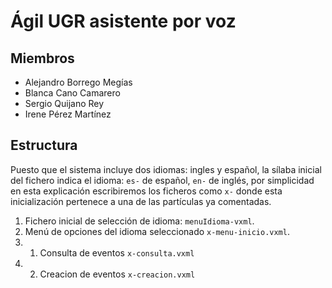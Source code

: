 # Ágil UGR asistente por voz   

## Miembros    

- Alejandro Borrego Megías  
- Blanca Cano Camarero  
- Sergio Quijano Rey  
- Irene Pérez Martínez    

## Estructura  

Puesto que el sistema incluye dos idiomas: ingles y español, la sílaba inicial del fichero indica el idioma: 
`es-` de español, `en-` de inglés, por simplicidad en esta explicación escribiremos los ficheros como `x-` donde 
esta inicialización pertenece a una de las partículas ya comentadas.  

1. Fichero inicial de selección de idioma: `menuIdioma-vxml`. 
2. Menú de opciones del idioma seleccionado `x-menu-inicio.vxml`.
3. 1. Consulta de eventos `x-consulta.vxml`  
3. 2. Creacion de eventos `x-creacion.vxml`  
